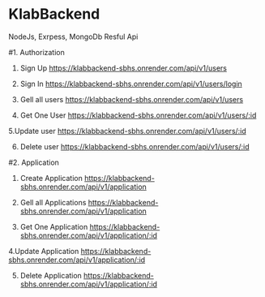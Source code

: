 # KlabBackend
NodeJs, Exrpess, MongoDb Resful Api



#1. Authorization

1. Sign Up
    https://klabbackend-sbhs.onrender.com/api/v1/users


2. Sign In
    https://klabbackend-sbhs.onrender.com/api/v1/users/login


3. Gell all users
    https://klabbackend-sbhs.onrender.com/api/v1/users


4. Get One User
    https://klabbackend-sbhs.onrender.com/api/v1/users/:id


5.Update user
    https://klabbackend-sbhs.onrender.com/api/v1/users/:id


6. Delete user
    https://klabbackend-sbhs.onrender.com/api/v1/users/:id
    
#2. Application

1. Create Application
    https://klabbackend-sbhs.onrender.com/api/v1/application


2. Gell all Applications
    https://klabbackend-sbhs.onrender.com/api/v1/application


3. Get One Application
    https://klabbackend-sbhs.onrender.com/api/v1/application/:id


4.Update Application
    https://klabbackend-sbhs.onrender.com/api/v1/application/:id


5. Delete Application
    https://klabbackend-sbhs.onrender.com/api/v1/application/:id
